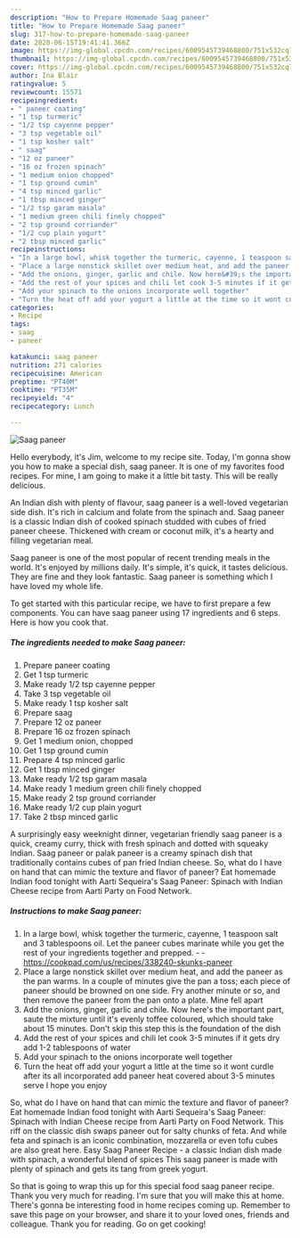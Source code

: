 ```yaml
---
description: "How to Prepare Homemade Saag paneer"
title: "How to Prepare Homemade Saag paneer"
slug: 317-how-to-prepare-homemade-saag-paneer
date: 2020-06-15T19:41:41.366Z
image: https://img-global.cpcdn.com/recipes/6009545739468800/751x532cq70/saag-paneer-recipe-main-photo.jpg
thumbnail: https://img-global.cpcdn.com/recipes/6009545739468800/751x532cq70/saag-paneer-recipe-main-photo.jpg
cover: https://img-global.cpcdn.com/recipes/6009545739468800/751x532cq70/saag-paneer-recipe-main-photo.jpg
author: Ina Blair
ratingvalue: 5
reviewcount: 15571
recipeingredient:
- " paneer coating"
- "1 tsp turmeric"
- "1/2 tsp cayenne pepper"
- "3 tsp vegetable oil"
- "1 tsp kosher salt"
- " saag"
- "12 oz paneer"
- "16 oz frozen spinach"
- "1 medium onion chopped"
- "1 tsp ground cumin"
- "4 tsp minced garlic"
- "1 tbsp minced ginger"
- "1/2 tsp garam masala"
- "1 medium green chili finely chopped"
- "2 tsp ground corriander"
- "1/2 cup plain yogurt"
- "2 tbsp minced garlic"
recipeinstructions:
- "In a large bowl, whisk together the turmeric, cayenne, 1 teaspoon salt and 3 tablespoons oil. Let the paneer cubes marinate while you get the rest of your ingredients together and prepped.  https://cookpad.com/us/recipes/338240-skunks-paneer"
- "Place a large nonstick skillet over medium heat, and add the paneer as the pan warms. In a couple of minutes give the pan a toss; each piece of paneer should be browned on one side. Fry another minute or so, and then remove the paneer from the pan onto a plate. Mine fell apart"
- "Add the onions, ginger, garlic and chile. Now here&#39;s the important part, saute the mixture until it&#39;s evenly toffee coloured, which should take about 15 minutes. Don&#39;t skip this step  this is the foundation of the dish"
- "Add the rest of your spices and chili let cook 3-5 minutes if it gets dry add 1-2 tablespoons of water"
- "Add your spinach to the onions incorporate well together"
- "Turn the heat off add your yogurt a little at the time so it wont curdle after its all incorporated add paneer heat covered about 3-5 minutes serve I hope you enjoy"
categories:
- Recipe
tags:
- saag
- paneer

katakunci: saag paneer 
nutrition: 271 calories
recipecuisine: American
preptime: "PT40M"
cooktime: "PT35M"
recipeyield: "4"
recipecategory: Lunch

---
```



![Saag paneer](https://img-global.cpcdn.com/recipes/6009545739468800/751x532cq70/saag-paneer-recipe-main-photo.jpg)

Hello everybody, it's Jim, welcome to my recipe site. Today, I'm gonna show you how to make a special dish, saag paneer. It is one of my favorites food recipes. For mine, I am going to make it a little bit tasty. This will be really delicious.

An Indian dish with plenty of flavour, saag paneer is a well-loved vegetarian side dish. It&#39;s rich in calcium and folate from the spinach and. Saag paneer is a classic Indian dish of cooked spinach studded with cubes of fried paneer cheese. Thickened with cream or coconut milk, it&#39;s a hearty and filling vegetarian meal.

Saag paneer is one of the most popular of recent trending meals in the world. It's enjoyed by millions daily. It's simple, it's quick, it tastes delicious. They are fine and they look fantastic. Saag paneer is something which I have loved my whole life.


To get started with this particular recipe, we have to first prepare a few components. You can have saag paneer using 17 ingredients and 6 steps. Here is how you cook that.

<!--inarticleads1-->

##### The ingredients needed to make Saag paneer:

1. Prepare  paneer coating
1. Get 1 tsp turmeric
1. Make ready 1/2 tsp cayenne pepper
1. Take 3 tsp vegetable oil
1. Make ready 1 tsp kosher salt
1. Prepare  saag
1. Prepare 12 oz paneer
1. Prepare 16 oz frozen spinach
1. Get 1 medium onion, chopped
1. Get 1 tsp ground cumin
1. Prepare 4 tsp minced garlic
1. Get 1 tbsp minced ginger
1. Make ready 1/2 tsp garam masala
1. Make ready 1 medium green chili finely chopped
1. Make ready 2 tsp ground corriander
1. Make ready 1/2 cup plain yogurt
1. Take 2 tbsp minced garlic


A surprisingly easy weeknight dinner, vegetarian friendly saag paneer is a quick, creamy curry, thick with fresh spinach and dotted with squeaky Indian. Saag paneer or palak paneer is a creamy spinach dish that traditionally contains cubes of pan fried Indian cheese. So, what do I have on hand that can mimic the texture and flavor of paneer? Eat homemade Indian food tonight with Aarti Sequeira&#39;s Saag Paneer: Spinach with Indian Cheese recipe from Aarti Party on Food Network. 

<!--inarticleads2-->

##### Instructions to make Saag paneer:

1. In a large bowl, whisk together the turmeric, cayenne, 1 teaspoon salt and 3 tablespoons oil. Let the paneer cubes marinate while you get the rest of your ingredients together and prepped. -  - https://cookpad.com/us/recipes/338240-skunks-paneer
1. Place a large nonstick skillet over medium heat, and add the paneer as the pan warms. In a couple of minutes give the pan a toss; each piece of paneer should be browned on one side. Fry another minute or so, and then remove the paneer from the pan onto a plate. Mine fell apart
1. Add the onions, ginger, garlic and chile. Now here&#39;s the important part, saute the mixture until it&#39;s evenly toffee coloured, which should take about 15 minutes. Don&#39;t skip this step  this is the foundation of the dish
1. Add the rest of your spices and chili let cook 3-5 minutes if it gets dry add 1-2 tablespoons of water
1. Add your spinach to the onions incorporate well together
1. Turn the heat off add your yogurt a little at the time so it wont curdle after its all incorporated add paneer heat covered about 3-5 minutes serve I hope you enjoy


So, what do I have on hand that can mimic the texture and flavor of paneer? Eat homemade Indian food tonight with Aarti Sequeira&#39;s Saag Paneer: Spinach with Indian Cheese recipe from Aarti Party on Food Network. This riff on the classic dish swaps paneer out for salty chunks of feta. And while feta and spinach is an iconic combination, mozzarella or even tofu cubes are also great here. Easy Saag Paneer Recipe - a classic Indian dish made with spinach, a wonderful blend of spices This saag paneer is made with plenty of spinach and gets its tang from greek yogurt. 

So that is going to wrap this up for this special food saag paneer recipe. Thank you very much for reading. I'm sure that you will make this at home. There's gonna be interesting food in home recipes coming up. Remember to save this page on your browser, and share it to your loved ones, friends and colleague. Thank you for reading. Go on get cooking!
